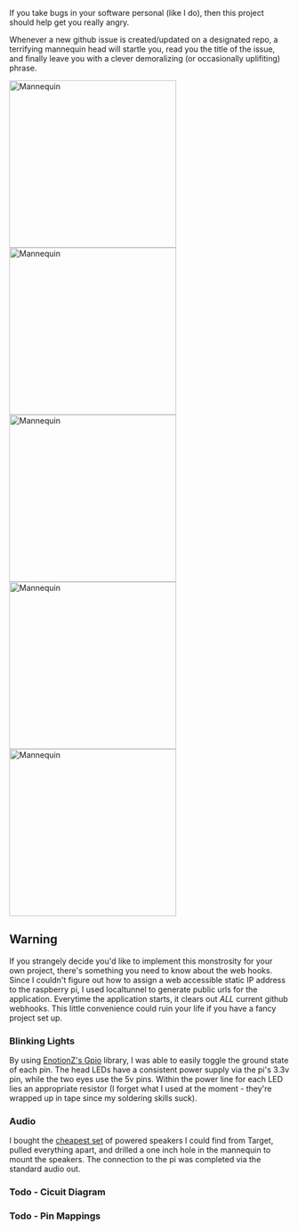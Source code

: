If you take bugs in your software personal (like I do), then this project should help get you really angry.

Whenever a new github issue is created/updated on a designated repo, a terrifying mannequin head will startle you, read you the title of the issue, and finally leave you with a clever demoralizing (or occasionally uplifiting) phrase.

<img src="https://raw2.github.com/joelongstreet/bug-face/master/img/1.jpg" alt="Mannequin" width="300px"/>
<img src="https://raw2.github.com/joelongstreet/bug-face/master/img/2.jpg" alt="Mannequin" width="300px"/>
<img src="https://raw2.github.com/joelongstreet/bug-face/master/img/3.jpg" alt="Mannequin" width="300px"/>
<img src="https://raw2.github.com/joelongstreet/bug-face/master/img/4.jpg" alt="Mannequin" width="300px"/>
<img src="https://raw2.github.com/joelongstreet/bug-face/master/img/5.jpg" alt="Mannequin" width="300px"/>


## Warning
If you strangely decide you'd like to implement this monstrosity for your own project, there's something you need to know about the web hooks. Since I couldn't figure out how to assign a web accessible static IP address to the raspberry pi, I used localtunnel to generate public urls for the application. Everytime the application starts, it clears out *ALL* current github webhooks. This little convenience could ruin your life if you have a fancy project set up.


### Blinking Lights
By using [EnotionZ's Gpio](https://github.com/EnotionZ/GpiO) library, I was able to easily toggle the ground state of each pin. The head LEDs have a consistent power supply via the pi's 3.3v pin, while the two eyes use the 5v pins. Within the power line for each LED lies an appropriate resistor (I forget what I used at the moment - they're wrapped up in tape since my soldering skills suck).


### Audio
I bought the [cheapest set](https://www.google.com/shopping/product/5045043905674639712?es_sm=91&sclient=psy-ab&q=super+cheap+iphone+speaker+case&oq=super+cheap+iphone+speaker+case&pbx=1&bav=on.2,or.r_cp.r_qf.&bvm=bv.59568121,d.cWc,pv.xjs.s.en_US.1EneOJbgwUk.O&espv=210&biw=1024&bih=1185&tch=1&ech=1&psi=0tPeUveEL-q0sQT9ooCoDQ.1390334931737.5&ei=4tPeUtWDIvLOsAS4-ICgDQ&ved=0COwGEKYrMBI) of powered speakers I could find from Target, pulled everything apart, and drilled a one inch hole in the mannequin to mount the speakers. The connection to the pi was completed via the standard audio out.


### Todo - Cicuit Diagram

### Todo - Pin Mappings